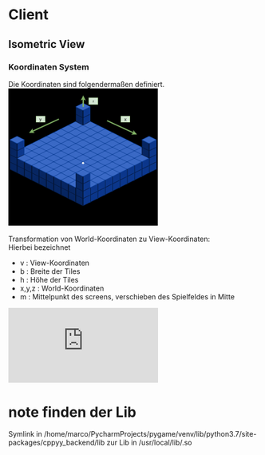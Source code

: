 # Client


## Isometric View

### Koordinaten System
Die Koordinaten sind folgendermaßen definiert.  
<img src="coords.png" width="300">


Transformation von World-Koordinaten zu View-Koordinaten:  
Hierbei bezeichnet
* v : View-Koordinaten
* b : Breite der Tiles
* h : Höhe der Tiles
* x,y,z : World-Koordinaten
* m : Mittelpunkt des screens, verschieben des Spielfeldes in Mitte

![equation](https://latex.codecogs.com/gif.latex?v%20%3D%20%5Cbegin%7Bbmatrix%7D%20v_x%5C%5Cv_y%20%5Cend%7Bbmatrix%7D%20%3D%20%5Cfrac%7B1%7D%7B2%7D%5Cbegin%7Bbmatrix%7D%20b%20%26%20-h%20%26%200%5C%5C%20%5Cfrac%7Bb%7D%7B2%7D%20%26%20%5Cfrac%7Bh%7D%7B2%7D%20%26%20-%20h%20%5Cend%7Bbmatrix%7D%20%5Ccdot%20%5Cbegin%7Bbmatrix%7Dx%5C%5Cy%5C%5Cz%20%5Cend%7Bbmatrix%7D)

# note finden der Lib
Symlink in /home/marco/PycharmProjects/pygame/venv/lib/python3.7/site-packages/cppyy_backend/lib
zur Lib in /usr/local/lib/<name>.so